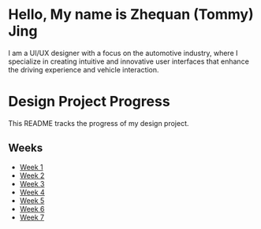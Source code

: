 # Hello, My name is Zhequan (Tommy) Jing

I am a UI/UX designer with a focus on the automotive industry, where I specialize in creating intuitive and innovative user interfaces that enhance the driving experience and vehicle interaction.

# Design Project Progress

This README tracks the progress of my design project.

## Weeks

- [Week 1](https://github.com/Berkeley-MDes/tdf-fa24-TommyJing0/blob/main/Week%201.md)
- [Week 2](https://github.com/Berkeley-MDes/tdf-fa24-TommyJing0/blob/main/Week%202.md)
- [Week 3](https://github.com/Berkeley-MDes/tdf-fa24-TommyJing0/blob/main/Week%203.md)
- [Week 4](https://github.com/Berkeley-MDes/tdf-fa24-TommyJing0/blob/main/Week%204.md)
- [Week 5](https://github.com/Berkeley-MDes/tdf-fa24-TommyJing0/blob/main/Week%205.md)
- [Week 6](https://github.com/Berkeley-MDes/tdf-fa24-TommyJing0/blob/main/Week%206.md)
- [Week 7](https://github.com/Berkeley-MDes/tdf-fa24-TommyJing0/blob/main/Week%207.md)

